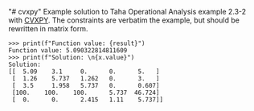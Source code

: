 "# cvxpy" 
Example solution to Taha Operational Analysis example 2.3-2 with [CVXPY](https://www.cvxpy.org/).
The constraints are verbatim the example, but should be rewritten in matrix form.

```pytho
>>> print(f"Function value: {result}")
Function value: 5.090322814811609
>>> print(f"Solution: \n{x.value}")
Solution:
[[  5.09    3.1     0.      0.      5.   ]
 [  1.26    5.737   1.262   0.      3.   ]
 [  3.5     1.958   5.737   0.      0.607]
 [100.    100.    100.      5.737  46.724]
 [  0.      0.      2.415   1.11    5.737]]
 ```